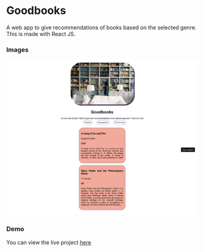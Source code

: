 # Goodbooks
 A web app to give recommendations of books based on the selected genre. 
 This is made with React JS.
 
 
 ### Images
![screenshot](/goodbooks.png)

### Demo
You can view the live project [here](https://lkyud.csb.app/)
